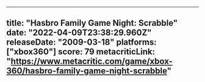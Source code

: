 
---
title: "Hasbro Family Game Night: Scrabble"
date: "2022-04-09T23:38:29.960Z"
releaseDate: "2009-03-18"
platforms: ["xbox360"]
score: 79
metacriticLink: "https://www.metacritic.com/game/xbox-360/hasbro-family-game-night-scrabble"
---
